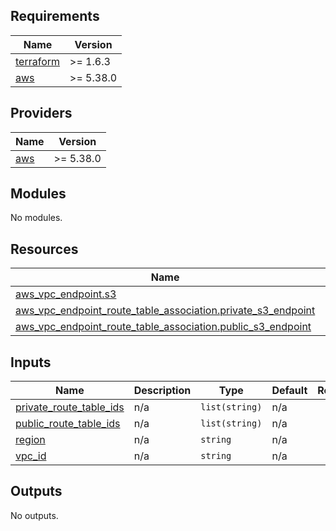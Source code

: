 <!-- BEGIN_TF_DOCS -->
## Requirements

| Name | Version |
|------|---------|
| <a name="requirement_terraform"></a> [terraform](#requirement\_terraform) | >= 1.6.3 |
| <a name="requirement_aws"></a> [aws](#requirement\_aws) | >= 5.38.0 |

## Providers

| Name | Version |
|------|---------|
| <a name="provider_aws"></a> [aws](#provider\_aws) | >= 5.38.0 |

## Modules

No modules.

## Resources

| Name | Type |
|------|------|
| [aws_vpc_endpoint.s3](https://registry.terraform.io/providers/hashicorp/aws/latest/docs/resources/vpc_endpoint) | resource |
| [aws_vpc_endpoint_route_table_association.private_s3_endpoint](https://registry.terraform.io/providers/hashicorp/aws/latest/docs/resources/vpc_endpoint_route_table_association) | resource |
| [aws_vpc_endpoint_route_table_association.public_s3_endpoint](https://registry.terraform.io/providers/hashicorp/aws/latest/docs/resources/vpc_endpoint_route_table_association) | resource |

## Inputs

| Name | Description | Type | Default | Required |
|------|-------------|------|---------|:--------:|
| <a name="input_private_route_table_ids"></a> [private\_route\_table\_ids](#input\_private\_route\_table\_ids) | n/a | `list(string)` | n/a | yes |
| <a name="input_public_route_table_ids"></a> [public\_route\_table\_ids](#input\_public\_route\_table\_ids) | n/a | `list(string)` | n/a | yes |
| <a name="input_region"></a> [region](#input\_region) | n/a | `string` | n/a | yes |
| <a name="input_vpc_id"></a> [vpc\_id](#input\_vpc\_id) | n/a | `string` | n/a | yes |

## Outputs

No outputs.
<!-- END_TF_DOCS -->

